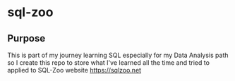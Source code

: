 # sql-zoo

## Purpose

This is part of my journey learning SQL especially for my Data Analysis path so I create this repo to store what I've learned all the time and tried to applied to SQL-Zoo website https://sqlzoo.net
